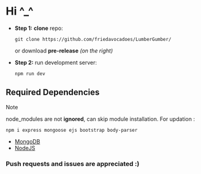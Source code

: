 # Hi ^_^

- **Step 1:**
  **clone** repo:
  ```
  git clone https://github.com/friedavocadoes/LumberGumber/
  ```
  or
  download **pre-release** *(on the right)*

- **Step 2:**
  run development server:
  ```
  npm run dev
  ```


## Required Dependencies

>[!NOTE]
> node_modules are not **ignored**, can skip module installation.
> For updation :
```
npm i express mongoose ejs bootstrap body-parser
```

- [MongoDB](https://www.mongodb.com/docs/manual/installation/)
- [NodeJS](https://nodejs.org/en/download)

### Push requests and issues are appreciated :)
